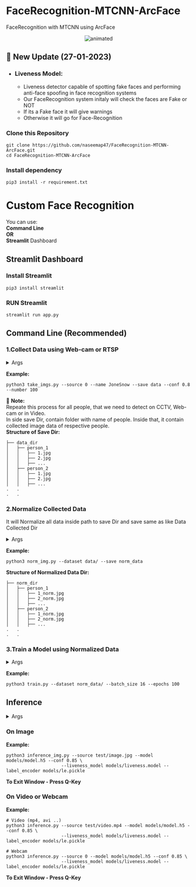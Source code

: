 # FaceRecognition-MTCNN-ArcFace
FaceRecognition with MTCNN using ArcFace

<p align="center">
  <img src='https://user-images.githubusercontent.com/88816150/187910639-ae68998b-5377-40b7-8faf-0206d05353ae.gif' alt="animated" />
</p>

## 🚀 New Update (27-01-2023)
- ### Liveness Model:
  - Liveness detector capable of spotting fake faces and performing anti-face spoofing in face recognition systems
  - Our FaceRecognition system initaly will check the faces are Fake or NOT
  - If its a Fake face it will give warnings
  - Otherwise it will go for Face-Recognition

### Clone this Repository
```
git clone https://github.com/naseemap47/FaceRecognition-MTCNN-ArcFace.git
cd FaceRecognition-MTCNN-ArcFace
```

### Install dependency
```
pip3 install -r requirement.txt
```

# Custom Face Recognition
You can use:<br> **Command Line<br> OR<br> Streamlit** Dashboard
## Streamlit Dashboard
### Install Streamlit
```
pip3 install streamlit
```
### RUN Streamlit
```
streamlit run app.py
```

## Command Line (Recommended)
### 1.Collect Data using Web-cam or RTSP

<details>
  <summary>Args</summary>
  
  `-i`, `--source`: RTSP link or webcam-id <br>
  `-n`, `--name`: name of the person <br>
  `-o`, `--save`: path to save dir <br>
  `-c`, `--conf`: min prediction conf (0<conf<1) <br>
  `-x`, `--number`: number of data wants to collect

</details>

**Example:**
```
python3 take_imgs.py --source 0 --name JoneSnow --save data --conf 0.8 --number 100
```
:book: **Note:** <br>
Repeate this process for all people, that we need to detect on CCTV, Web-cam or in Video.<br>
In side save Dir, contain folder with name of people. Inside that, it contain collected image data of respective people.<br>
**Structure of Save Dir:** <br>
```
├── data_dir
│   ├── person_1
│   │   ├── 1.jpg
│   │   ├── 2.jpg
│   │   ├── ...
│   ├── person_2
│   │   ├── 1.jpg
│   │   ├── 2.jpg
│   │   ├── ...
.   .
.   .
```

### 2.Normalize Collected Data
It will Normalize all data inside path to save Dir and save same as like Data Collected Dir

<details>
  <summary>Args</summary>
  
  `-i`, `--dataset`: path to dataset/dir <br>
  `-o`, `--save`: path to save dir

</details>

**Example:**
```
python3 norm_img.py --dataset data/ --save norm_data
```
**Structure of Normalized Data Dir:** <br>
```
├── norm_dir
│   ├── person_1
│   │   ├── 1_norm.jpg
│   │   ├── 2_norm.jpg
│   │   ├── ...
│   ├── person_2
│   │   ├── 1_norm.jpg
│   │   ├── 2_norm.jpg
│   │   ├── ...
.   .
.   .
```
### 3.Train a Model using Normalized Data

<details>
  <summary>Args</summary>
  
  `-i`, `--dataset`: path to Norm/dir <br>
  `-o`, `--save`: path to save .h5 model, eg: dir/model.h5 <br>
  `-l`, `--le`: path to label encoder <br>
  `-b`, `--batch_size`: batch Size for model training <br>
  `-e`, `--epochs`: Epochs for Model Training

</details>

**Example:**
```
python3 train.py --dataset norm_data/ --batch_size 16 --epochs 100
```

## Inference

<details>
  <summary>Args</summary>
  
  `-i`, `--source`: path to Video or webcam or image <br>
  `-m`, `--model`: path to saved .h5 model, eg: dir/model.h5 <br>
  `-c`, `--conf`: min prediction conf (0<conf<1) <br>
  `-lm`, `--liveness_model`: path to **liveness.model** <br>
  `--le`, `--label_encoder`: path to label encoder

</details>

### On Image 
**Example:**
```
python3 inference_img.py --source test/image.jpg --model models/model.h5 --conf 0.85 \
                     --liveness_model models/liveness.model --label_encoder models/le.pickle
```
**To Exit Window - Press Q-Key**

### On Video or Webcam
**Example:**
```
# Video (mp4, avi ..)
python3 inference.py --source test/video.mp4 --model models/model.h5 --conf 0.85 \
                     --liveness_model models/liveness.model --label_encoder models/le.pickle
```
```
# Webcam
python3 inference.py --source 0 --model models/model.h5 --conf 0.85 \
                     --liveness_model models/liveness.model --label_encoder models/le.pickle
```
**To Exit Window - Press Q-Key**
